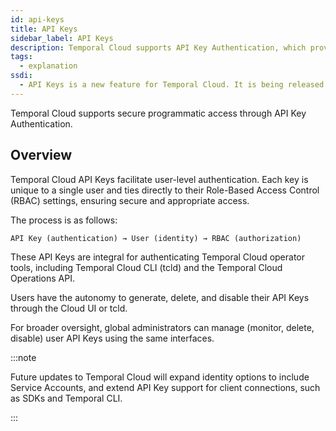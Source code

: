 ```yaml
---
id: api-keys
title: API Keys
sidebar_label: API Keys
description: Temporal Cloud supports API Key Authentication, which provides you with a secure way to access Temporal Cloud programmatically.
tags:
  - explanation
ssdi:
  - API Keys is a new feature for Temporal Cloud. It is being released as a Public Preview.
---
```


Temporal Cloud supports secure programmatic access through API Key Authentication.

## Overview

Temporal Cloud API Keys facilitate user-level authentication.
Each key is unique to a single user and ties directly to their Role-Based Access Control (RBAC) settings, ensuring secure and appropriate access.

The process is as follows:

```text
API Key (authentication) → User (identity) → RBAC (authorization)
```

These API Keys are integral for authenticating Temporal Cloud operator tools, including Temporal Cloud CLI (tcld) and the Temporal Cloud Operations API.

Users have the autonomy to generate, delete, and disable their API Keys through the Cloud UI or tcld.

For broader oversight, global administrators can manage (monitor, delete, disable) user API Keys using the same interfaces.

:::note

Future updates to Temporal Cloud will expand identity options to include Service Accounts, and extend API Key support for client connections, such as SDKs and Temporal CLI.

:::
